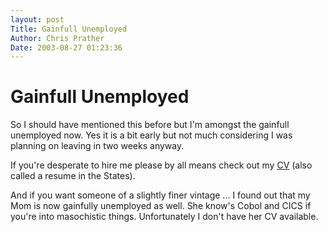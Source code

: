 ```yaml
---
layout: post
Title: Gainfull Unemployed  
Author: Chris Prather
Date: 2003-08-27 01:23:36
---
```


# Gainfull Unemployed
So I should have mentioned this before but I'm amongst the gainfull unemployed now. Yes it is a bit early but not much considering I was planning on leaving in two weeks anyway.

If you're desperate to hire me please by all means check out my <a title="Prather.org" href="http://www.prather.org/cv.html">CV</a> (also called a resume in the States).

And if you want someone of a slightly finer vintage ... I found out that my Mom is now gainfully unemployed as well. She know's Cobol and CICS if you're into masochistic things. Unfortunately I don't have her CV available.


